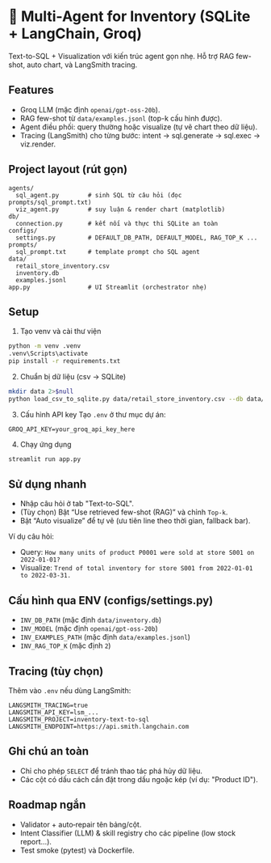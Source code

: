# 🤖 Multi-Agent for Inventory (SQLite + LangChain, Groq)

Text-to-SQL + Visualization với kiến trúc agent gọn nhẹ. Hỗ trợ RAG few-shot, auto chart, và LangSmith tracing.

## Features
- Groq LLM (mặc định `openai/gpt-oss-20b`).
- RAG few-shot từ `data/examples.jsonl` (top-k cấu hình được).
- Agent điều phối: query thường hoặc visualize (tự vẽ chart theo dữ liệu).
- Tracing (LangSmith) cho từng bước: intent → sql.generate → sql.exec → viz.render.

## Project layout (rút gọn)
```
agents/
  sql_agent.py        # sinh SQL từ câu hỏi (đọc prompts/sql_prompt.txt)
  viz_agent.py        # suy luận & render chart (matplotlib)
db/
  connection.py       # kết nối và thực thi SQLite an toàn
configs/
  settings.py         # DEFAULT_DB_PATH, DEFAULT_MODEL, RAG_TOP_K ...
prompts/
  sql_prompt.txt      # template prompt cho SQL agent
data/
  retail_store_inventory.csv
  inventory.db
  examples.jsonl
app.py                # UI Streamlit (orchestrator nhẹ)
```

## Setup
1) Tạo venv và cài thư viện
```bash
python -m venv .venv
.venv\Scripts\activate
pip install -r requirements.txt
```
2) Chuẩn bị dữ liệu (csv → SQLite)
```bash
mkdir data 2>$null
python load_csv_to_sqlite.py data/retail_store_inventory.csv --db data/inventory.db --table inventory
```
3) Cấu hình API key
Tạo `.env` ở thư mục dự án:
```
GROQ_API_KEY=your_groq_api_key_here
```
4) Chạy ứng dụng
```bash
streamlit run app.py
```

## Sử dụng nhanh
- Nhập câu hỏi ở tab "Text-to-SQL".
- (Tùy chọn) Bật “Use retrieved few-shot (RAG)” và chỉnh `Top-k`.
- Bật “Auto visualize” để tự vẽ (ưu tiên line theo thời gian, fallback bar).

Ví dụ câu hỏi:
- Query: `How many units of product P0001 were sold at store S001 on 2022-01-01?`
- Visualize: `Trend of total inventory for store S001 from 2022-01-01 to 2022-03-31.`

## Cấu hình qua ENV (configs/settings.py)
- `INV_DB_PATH` (mặc định `data/inventory.db`)
- `INV_MODEL` (mặc định `openai/gpt-oss-20b`)
- `INV_EXAMPLES_PATH` (mặc định `data/examples.jsonl`)
- `INV_RAG_TOP_K` (mặc định `2`)

## Tracing (tùy chọn)
Thêm vào `.env` nếu dùng LangSmith:
```
LANGSMITH_TRACING=true
LANGSMITH_API_KEY=lsm_...
LANGSMITH_PROJECT=inventory-text-to-sql
LANGSMITH_ENDPOINT=https://api.smith.langchain.com
```

## Ghi chú an toàn
- Chỉ cho phép `SELECT` để tránh thao tác phá hủy dữ liệu.
- Các cột có dấu cách cần đặt trong dấu ngoặc kép (ví dụ: "Product ID").

## Roadmap ngắn
- Validator + auto‑repair tên bảng/cột.
- Intent Classifier (LLM) & skill registry cho các pipeline (low stock report…).
- Test smoke (pytest) và Dockerfile.
